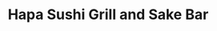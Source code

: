 ---
layout: place
title: Hapa Sushi Grill and Sake Bar
permalink: /colorado/boulder/hapa-sushi-grill-and-sake-bar.html
stateAbbr: CO
stateName: Colorado
cityName: Boulder
seo:
  type: restaurant
  links: null
place_id: ChIJ_UWoVybsa4cRpjH2zcbPG-A
photos:
  - name: >-
      places/ChIJ_UWoVybsa4cRpjH2zcbPG-A/photos/AeeoHcI3Ft9ElkZNN50SXdzmK9aN3hnGCwtde9HPt-WS8VdXjp56WmO_GvcDfKwuHAkpGdOm7g70QaX2NzPly7HTf410balyE9HxmZbP7kHdNc-8YXEf-XmGelNYj5IrqTARXcRODfOnoNAYNFTVz_s5uZxJBpbacYVkFstvc9UgFiaw03c9GA2NivycH2eJsUPyMbQh8j9EJSsYV7f1XVnzDoAjOZL8W-STZcF7dA5ezIZnc21jcDdD7nplkPfygX1EO-jWuJJIWQpl4I4bkRtPpyLTDBSz-LcwJUiUL938zh9sKw
    widthPx: 4800
    heightPx: 3179
    authorAttributions:
      - displayName: Hapa Sushi Grill and Sake Bar
        uri: https://maps.google.com/maps/contrib/112207531904779910197
        photoUri: >-
          https://lh3.googleusercontent.com/a-/ALV-UjU0V6vVz1l5LkQ3DOOlXD0XArvJctIDT_KAdhAThuW5UKl048U=s100-p-k-no-mo
    flagContentUri: >-
      https://www.google.com/local/imagery/report/?cb_client=maps_api_places.places_api&image_key=!1e10!2sAF1QipMqptsbtOvsSByhAp0qDeMnrYFY_Sr6PLQi4GA_&hl=en-US
    googleMapsUri: >-
      https://www.google.com/maps/place//data=!3m4!1e2!3m2!1sAF1QipMqptsbtOvsSByhAp0qDeMnrYFY_Sr6PLQi4GA_!2e10!4m2!3m1!1s0x876bec2657a845fd:0xe01bcfc6cdf631a6
  - name: >-
      places/ChIJ_UWoVybsa4cRpjH2zcbPG-A/photos/AeeoHcI9K-d6tnhViSM-LneQuVuV8olDGuO9GQKLFeU0PrwksoE_51N0XM443s44SEGxAQc2_snEgwN1KiQg9ih_4ymZOQD5Vrd7_978Xk2gpqL921Rg_UcAdsa2FudDg-uxxuatOuPhvF0YbVmHlBrgcBPktv9biMVK6kMIgQXP-Sl_sV-HiS6WvXK_00ceyWQ-NjdN5aBwI3TSrSr-dghnCF25GTLi36B88jBJyiNLwTZteDrZKg8UznigaO1xa8g7BleF3MVm4MZGIiU-CoAQy7Cm6wqBLqImJd6J50NrG0aToQ
    widthPx: 4272
    heightPx: 2848
    authorAttributions:
      - displayName: Hapa Sushi Grill and Sake Bar
        uri: https://maps.google.com/maps/contrib/112207531904779910197
        photoUri: >-
          https://lh3.googleusercontent.com/a-/ALV-UjU0V6vVz1l5LkQ3DOOlXD0XArvJctIDT_KAdhAThuW5UKl048U=s100-p-k-no-mo
    flagContentUri: >-
      https://www.google.com/local/imagery/report/?cb_client=maps_api_places.places_api&image_key=!1e10!2sAF1QipMOiF0du7mVoh78mxvXM5_3Z8dQRrwj1D5fypqP&hl=en-US
    googleMapsUri: >-
      https://www.google.com/maps/place//data=!3m4!1e2!3m2!1sAF1QipMOiF0du7mVoh78mxvXM5_3Z8dQRrwj1D5fypqP!2e10!4m2!3m1!1s0x876bec2657a845fd:0xe01bcfc6cdf631a6
  - name: >-
      places/ChIJ_UWoVybsa4cRpjH2zcbPG-A/photos/AeeoHcJE0E-zreZFMRGLgV8uQxwWstfc06bz17ABKv8Kt0fXiAogAZJZjO4lagbIjT1tRHwzZr34n0J2kLLdrxrGZKC9o6xNPJ-R2Nfo_F03ZAcNO93xEDSFiQ9iUjYPfm9URoWHoUIGzPm8wf2QNCOGtCBdBwg-Ao7TM0eWfM2DE0Eco8TmKEXEXvYPV8ZDAfyQkAkA-VCwi27VOx32EyYsdzULBsOBM2WCEkZh3jba38QYvUfU-h8miI9FWEy5sCU1yCHoAG8T7n6oPda3EIzqd0UqjJorFM5KbksbfornnCDxvxLkk3TKltxetkRlSix5A67XE7vhNxMDbi7QHWCnrkhXcPkR5aG9yCLaNmeMKog9ST93-HwjR920BayOa_Al5c6EyTqtBxwJ0Sr98hnQkfG20pmwDV67oLA3m5ZsCjFEfXFQqwwPUXa7udjVbkVe
    widthPx: 4080
    heightPx: 3072
    authorAttributions:
      - displayName: J M
        uri: https://maps.google.com/maps/contrib/105345243127512028517
        photoUri: >-
          https://lh3.googleusercontent.com/a-/ALV-UjU90UXvh6_Czo0Df25eqMtcbIx7-W5V2Fa9MH0Qu7W60t_KaLCPcQ=s100-p-k-no-mo
    flagContentUri: >-
      https://www.google.com/local/imagery/report/?cb_client=maps_api_places.places_api&image_key=!1e10!2sCIABIhAIN0uGJRE0A2f1cRQACnrH&hl=en-US
    googleMapsUri: >-
      https://www.google.com/maps/place//data=!3m4!1e2!3m2!1sCIABIhAIN0uGJRE0A2f1cRQACnrH!2e10!4m2!3m1!1s0x876bec2657a845fd:0xe01bcfc6cdf631a6
  - name: >-
      places/ChIJ_UWoVybsa4cRpjH2zcbPG-A/photos/AeeoHcJe1-7rc6OZXshw7cNNw6U-E6O2j6lbxArKrcS6N9bd0ogAXP93nhFlUVOqGvDTRSNRhk5J5Yxer6XGaxhVS0cqsT7Q5YbL3zQVMY3PXUJNDPil2eOcLyAlY1b7s5Tns4uXK7iycjE8ZvP3UVmFwMStfaS9GDoRUN7MR1eZ7UKdyDEC2SZXgabbq2N66qeKLvQPDlNhSBBLISgunSsdn6_pFbX3xOAKL5WZLQTLCMN2GJYEM-bvnA74RwIgqncEzltCQqDaOF05ZHkuLem03aTX8rBsaIE-zBi2grMYdsUob97kYVmzej4zSrx2lYH17dDOB8aStytqLHVgSMSxmclySF9MOZ1FnI9ZYF1RolI5Z_kkTCADA6vhh83rfcg7IOFjhE0_ddCN5Hf4y33BfVxGkethQx4Alq2lc6hwLwF2jfna
    widthPx: 4080
    heightPx: 3072
    authorAttributions:
      - displayName: Bryn Pennington
        uri: https://maps.google.com/maps/contrib/102270132962060138809
        photoUri: >-
          https://lh3.googleusercontent.com/a-/ALV-UjU5z9yEDHyJpW_LcheAstcRnSuPhg6uh7H1NekRhtePa12bPFo=s100-p-k-no-mo
    flagContentUri: >-
      https://www.google.com/local/imagery/report/?cb_client=maps_api_places.places_api&image_key=!1e10!2sCIHM0ogKEICAgMCAu5KykQE&hl=en-US
    googleMapsUri: >-
      https://www.google.com/maps/place//data=!3m4!1e2!3m2!1sCIHM0ogKEICAgMCAu5KykQE!2e10!4m2!3m1!1s0x876bec2657a845fd:0xe01bcfc6cdf631a6
  - name: >-
      places/ChIJ_UWoVybsa4cRpjH2zcbPG-A/photos/AeeoHcLCglTbDtM_Extoe1StFEDdTcV0FHGbn-RRsr_1SuiE_oqlrJtcwXgKt4FHayNAuK_WI8B-JhasE78HFtxYRVA2st3E_fCIiELMPTOiKrbPRNblsUoY0PGs9A4sJ-KjBInPq9SrqvqeyYVaJFjsc2wOY9a99eTG6HBtlMWgy37LOC6XdmJ8v0_Xz6OAiB3gB36UoLNVI4yOA4bR3N7sU-qJrxhxQ1FPqvEyx0CpbKL1fHR_5ZNfUgyGHzn89fbp2w1bGR-1OR5WHAPguZkw7Fj4mZx3jLwXxYybZn225ThxAyzfw3tJIbKuADBG55dH_RCPVBTQzxSyLoUSHju7nDpgsnygAUL4ZEA1HZMn0kRtxU4YhdWip55zqTCvL67M7qs2K-I7oqSkQETPXRMLKsU0hadXBeYCNSz6UnJeIRX_VB6k
    widthPx: 3599
    heightPx: 4800
    authorAttributions:
      - displayName: Mefisto Fel
        uri: https://maps.google.com/maps/contrib/104544408615316836940
        photoUri: >-
          https://lh3.googleusercontent.com/a-/ALV-UjXnaGp-6GWfBtkPRLiEoWxMwQkgrjn2ReFCSI2e9_ZtKqzDOJSo=s100-p-k-no-mo
    flagContentUri: >-
      https://www.google.com/local/imagery/report/?cb_client=maps_api_places.places_api&image_key=!1e10!2sCIHM0ogKEICAgICn64qmzgE&hl=en-US
    googleMapsUri: >-
      https://www.google.com/maps/place//data=!3m4!1e2!3m2!1sCIHM0ogKEICAgICn64qmzgE!2e10!4m2!3m1!1s0x876bec2657a845fd:0xe01bcfc6cdf631a6
  - name: >-
      places/ChIJ_UWoVybsa4cRpjH2zcbPG-A/photos/AeeoHcLt9mjnIhcXJPB9IsETcfkCJl-72I0vg4U5TmjW6B__8cNZxPlRbRCXkx1xkPptgELSWU9fOOfDCIhPN0uEZlfQdGMLjr_oYf5ANOjhCmFC_qyByLyy226GH1OFRlajMaJ-vy7m_NFlT9ndG9T5TXt3dqlzOke5IU6oe4iJhbj2ygU-a6IVQ0KvFf0k1r0juG1aQG8J9hJ3vLmO-IjGB2dgwkePpep3S8GGOX6uJwgT9iNSGzFu5VrywajX6ovKNgSywvcUnE-Wnl9tU3td3yU08tXSlSUwXWdAbbetfCvG2KekYn8Xfr2wuCr4EUfATkEXnYIyz1o1HSLGRJ2EFWgRpI0sNhXNsBDgeVt0qF55yg_BSmH0tOscDOjBB7lMnHctLOJ6qmllhQv_zFA-l6BoNf_0CdY4U8eBtqa-s7E
    widthPx: 3024
    heightPx: 4032
    authorAttributions:
      - displayName: Amir Shevat
        uri: https://maps.google.com/maps/contrib/101616131029261770398
        photoUri: >-
          https://lh3.googleusercontent.com/a-/ALV-UjVPhmYRTRokJ3MgNpb8nZi3HghSUZ2-g62QWGJWP88z5CQbZZh22w=s100-p-k-no-mo
    flagContentUri: >-
      https://www.google.com/local/imagery/report/?cb_client=maps_api_places.places_api&image_key=!1e10!2sCIHM0ogKEICAgICnt5OWeg&hl=en-US
    googleMapsUri: >-
      https://www.google.com/maps/place//data=!3m4!1e2!3m2!1sCIHM0ogKEICAgICnt5OWeg!2e10!4m2!3m1!1s0x876bec2657a845fd:0xe01bcfc6cdf631a6
  - name: >-
      places/ChIJ_UWoVybsa4cRpjH2zcbPG-A/photos/AeeoHcLNExxrx2x5YKQBwfvXy5eoU_393X8IqEPvBBUc8rhJgojalHj_iJQnOPhmxBkfrtH0dinmEwTGSHXI862tOUF3omcM3w2Yz6oz5n4Qnp89vUNU2ow3WnGm4zXrrXN9NMk8lftrx_dXU7cI3EOPSa4Nnx69Ftj6_bRCRzAlDtHh7znOwDHFVGxAGtC0YHUsUag5Kc5941q7_nsO_x_kpzGt68Y-mEeajXm6dZRUOrT5JdLg702HYFtUzJ7Ywu_DGWeEep7grUYSYwqsgooW5SvQVYA-Irl8AyeErie1bLf1Pg
    widthPx: 1080
    heightPx: 1080
    authorAttributions:
      - displayName: Hapa Sushi Grill and Sake Bar
        uri: https://maps.google.com/maps/contrib/112207531904779910197
        photoUri: >-
          https://lh3.googleusercontent.com/a-/ALV-UjU0V6vVz1l5LkQ3DOOlXD0XArvJctIDT_KAdhAThuW5UKl048U=s100-p-k-no-mo
    flagContentUri: >-
      https://www.google.com/local/imagery/report/?cb_client=maps_api_places.places_api&image_key=!1e10!2sAF1QipOYPdf_2HnJG9BWrul485oqL9ThNYpxICBa7t0q&hl=en-US
    googleMapsUri: >-
      https://www.google.com/maps/place//data=!3m4!1e2!3m2!1sAF1QipOYPdf_2HnJG9BWrul485oqL9ThNYpxICBa7t0q!2e10!4m2!3m1!1s0x876bec2657a845fd:0xe01bcfc6cdf631a6
  - name: >-
      places/ChIJ_UWoVybsa4cRpjH2zcbPG-A/photos/AeeoHcLy5vw099Cp2SpxuSMPY1bEdvrWcCYPqM7zBCMeVqmQ1SN-bpb5irmRtgWTOaMs8y3pfOzFimcvMNd7MLREorkk7u3euNb1ZJaR0BpTcLiDi9pqmuPoYjxWtk1TC0aVeWAu14dB6VfyyRTYFT8Yv02rjzgyeJX5Ziro-jpMvFoY9_QIbIhAkULfEKg-qepH-ZyQ3Og8KlVS3ZMlCniGxJspzdS4XPGZRVPhJnfZMJsN2mukXQqxjWMzbGP7Nk2D-G7h-Y_Xk2BxryDiNJnf8CKg3jgTtXdPNNPU9UVDBGvX2EsFHfMmErgQ16lM3mNbece5gOgYWZwzUKTEWGkR8ISmrzP4Mxmw_dLW90uWCe4kk3ZtLw2vrh0ovzgFSrXd8ucc3S7wMrWWLXwtU1_JmIrjNBggyhohJA9BbYHP5v_X7o8
    widthPx: 3024
    heightPx: 4032
    authorAttributions:
      - displayName: Wen Huang
        uri: https://maps.google.com/maps/contrib/106225769343536263549
        photoUri: >-
          https://lh3.googleusercontent.com/a-/ALV-UjWz_9R2hdYRGNlBQTxsPslZxr2JYYRRqI0m5nInwvEGLPTxN4_o=s100-p-k-no-mo
    flagContentUri: >-
      https://www.google.com/local/imagery/report/?cb_client=maps_api_places.places_api&image_key=!1e10!2sCIHM0ogKEICAgIDzvuO85wE&hl=en-US
    googleMapsUri: >-
      https://www.google.com/maps/place//data=!3m4!1e2!3m2!1sCIHM0ogKEICAgIDzvuO85wE!2e10!4m2!3m1!1s0x876bec2657a845fd:0xe01bcfc6cdf631a6
  - name: >-
      places/ChIJ_UWoVybsa4cRpjH2zcbPG-A/photos/AeeoHcLkDAsKfgWnpzubu1Awd5saWmt4vwKI7zT28NZ4L6SwVXbXtOXGsjJ6eyw-3Co0QaxvjqSGG4fzMgBw7zp5QgRcw36CEabBPdNPTBx2xbNS36M8zmAQRMCnQ0SOhT8rd9BhTCwNAQxo8taxvV2chDd24OI8ZuoeU2j5H632Bi7xruXAwBINb52Pyse749YnWe7T2AV_V-lPAD5A5_1cHxM_4-4MBQFjy0S8jre8R9W5Z42CxCHxIy5phL_5K_jOhSVXaZ20F68SKSTy7B-ytY8aDkxdj-VKg-U3Cqf8gCgoiSDGSSNXLze2Y_QPhWAWnFHHMALI2ZK-RiXNpVVSA0osn4AGJvACn9Lg6K6IQWIq5vYEShYWA2t8YpC1z_E5bTmjLqmTYn3ICDxVD-z_GueBq3lVW8G1M8jHDONpsicYH4A
    widthPx: 3689
    heightPx: 3072
    authorAttributions:
      - displayName: Rafa Martinez
        uri: https://maps.google.com/maps/contrib/107605056629774396308
        photoUri: >-
          https://lh3.googleusercontent.com/a-/ALV-UjXGBpOnQuOCaoP9Qg5MGU9-7AXHsLmnNUB3mfSSb7EAqQM7-x-6xA=s100-p-k-no-mo
    flagContentUri: >-
      https://www.google.com/local/imagery/report/?cb_client=maps_api_places.places_api&image_key=!1e10!2sCIHM0ogKEICAgIC738-FqgE&hl=en-US
    googleMapsUri: >-
      https://www.google.com/maps/place//data=!3m4!1e2!3m2!1sCIHM0ogKEICAgIC738-FqgE!2e10!4m2!3m1!1s0x876bec2657a845fd:0xe01bcfc6cdf631a6
  - name: >-
      places/ChIJ_UWoVybsa4cRpjH2zcbPG-A/photos/AeeoHcJWocGjYqBF3IREKjPQiCStfTkVudq3O-URAQsEaKpUwVABnEakAbTD0XMEB6yORaDO9ZYQCIdodP9Xz6dXjULawO_pN402i_yVbY1pcqWPV8md4p0_9LHjCU_SjMACFe0hYH8jgHhMXVLquqtdCNJ_HYtwTGTW_t_WozGXd5-zt96XpTij0GQo19SrfA9n0K4z7yRS634GCg-eA-gM-GzeiyCLNbmU5hCiBwvXfmtMLz3C8EZgX--WT8_LELUUBR5tFgs7XOIx-jeEwxwXyRLf2mkhhEHapJudygV6g3Yzy1w5ONm2KX9qM6ul0dTCV_RYNKzZzfqf3PAhi7Y7uxJ-z21_2NUUN-tj-scVErlro4MjHjF80YT9jAAr85UcV9gqusgbQ88cltavZhatwWIzX9JPq2ZIufPuwfZNbI0low
    widthPx: 2084
    heightPx: 4624
    authorAttributions:
      - displayName: B Marilyn L Merlos
        uri: https://maps.google.com/maps/contrib/109092123746365111078
        photoUri: >-
          https://lh3.googleusercontent.com/a-/ALV-UjUZjY3rpggRQJ7C5GYYY46rSPfudWJH_BVIANZhQ5kPWktpfRw9oA=s100-p-k-no-mo
    flagContentUri: >-
      https://www.google.com/local/imagery/report/?cb_client=maps_api_places.places_api&image_key=!1e10!2sCIHM0ogKEICAgICXpd-IKg&hl=en-US
    googleMapsUri: >-
      https://www.google.com/maps/place//data=!3m4!1e2!3m2!1sCIHM0ogKEICAgICXpd-IKg!2e10!4m2!3m1!1s0x876bec2657a845fd:0xe01bcfc6cdf631a6
address: 1048 Pearl St Suite 105, Boulder, CO 80302, USA
street: 1048 Pearl St Suite 105
city: Boulder
state: CO
zip: '80302'
country: USA
neighborhood: Downtown
latitude: '40.017345'
longitude: '-105.282059'
accessibility_options:
  wheelchairAccessibleParking: true
  wheelchairAccessibleEntrance: true
  wheelchairAccessibleRestroom: true
  wheelchairAccessibleSeating: true
business_status: OPERATIONAL
name: Hapa Sushi Grill and Sake Bar
google_maps_links:
  directionsUri: >-
    https://www.google.com/maps/dir//''/data=!4m7!4m6!1m1!4e2!1m2!1m1!1s0x876bec2657a845fd:0xe01bcfc6cdf631a6!3e0
  placeUri: https://maps.google.com/?cid=16148729341632983462
  writeAReviewUri: >-
    https://www.google.com/maps/place//data=!4m3!3m2!1s0x876bec2657a845fd:0xe01bcfc6cdf631a6!12e1
  reviewsUri: >-
    https://www.google.com/maps/place//data=!4m4!3m3!1s0x876bec2657a845fd:0xe01bcfc6cdf631a6!9m1!1b1
  photosUri: >-
    https://www.google.com/maps/place//data=!4m3!3m2!1s0x876bec2657a845fd:0xe01bcfc6cdf631a6!10e5
primary_type: Sushi Restaurant
opening_hours:
  regular: null
  current: null
secondary_opening_hours:
  regular:
    weekdayDescriptions: null
    type: null
  current:
    weekdayDescriptions: null
    type: null
phone: null
price_level: null
price_range: null
rating: null
rating_count: 0
website: null
description: >-
  Discover Hapa Sushi Grill and Sake Bar in Boulder, CO$$$Hapa Sushi Grill and
  Sake Bar in Boulder, Colorado, stands out as a casual spot blending Hawaiian
  influences with fresh sushi options, making it a go-to choice for those
  seeking sushi restaurants in the area. Located on the vibrant Pearl Street,
  this eatery features a welcoming patio and happy-hour specials that enhance
  the dining experience, perfect for locals and visitors alike. The menu
  highlights innovative twists on traditional rolls, paired with a relaxed
  atmosphere that invites patrons to unwind. Accessibility features like
  wheelchair-friendly entrances and seating add to its appeal, ensuring everyone
  can enjoy the flavorful dishes. With its prime location in downtown Boulder,
  it's an ideal stop for anyone exploring top-rated sushi places near me.
generative_summary: >-
  Discover Hapa Sushi Grill and Sake Bar in Boulder, CO$$$Hapa Sushi Grill and
  Sake Bar in Boulder, Colorado, stands out as a casual spot blending Hawaiian
  influences with fresh sushi options, making it a go-to choice for those
  seeking sushi restaurants in the area. Located on the vibrant Pearl Street,
  this eatery features a welcoming patio and happy-hour specials that enhance
  the dining experience, perfect for locals and visitors alike. The menu
  highlights innovative twists on traditional rolls, paired with a relaxed
  atmosphere that invites patrons to unwind. Accessibility features like
  wheelchair-friendly entrances and seating add to its appeal, ensuring everyone
  can enjoy the flavorful dishes. With its prime location in downtown Boulder,
  it's an ideal stop for anyone exploring top-rated sushi places near me.
generative_disclosure: Summarized by AI using the Grok-3-Mini model.
reviews: null
review_summary: >-
  Insights from Customer Experiences$$$While specific reviews aren't available
  here, feedback from sushi enthusiasts often highlights the fresh flavors and
  creative presentations at spots like this one, making it a solid pick for
  casual diners. Many appreciate the Hawaiian-inspired twists on classic rolls
  and the lively outdoor seating, which adds to the enjoyable vibe for groups or
  solo visits. Some mentions note that the happy-hour deals provide great value,
  though a few point out occasional busyness during peak times. Overall, it's
  praised for delivering a welcoming environment that keeps people coming back
  for more, especially if you're searching for reliable sushi close to me. This
  blend of tasty options and approachable service makes it worth trying for
  anyone in the mood for quality Japanese-inspired cuisine.
review_disclosure: Summarized by AI using the Grok-3-Mini model.
parking_options: null
payment_options: null
allow_dogs: null
curbside_pickup: null
delivery: null
dine_in: null
good_for_children: null
good_for_groups: null
good_for_sports: null
live_music: null
menu_for_children: null
outdoor_seating: null
reservable: null
restroom: null
serves_beer: null
serves_breakfast: null
serves_brunch: null
serves_cocktails: null
serves_coffee: null
serves_dinner: null
serves_dessert: null
serves_lunch: null
serves_vegetarian_food: null
serves_wine: null
takeout: null
update_category: pro
places_description: null

---